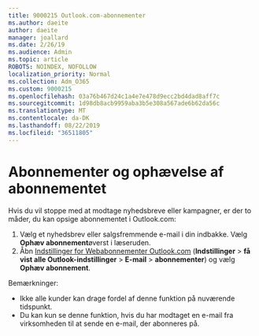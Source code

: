 ```yaml
---
title: 9000215 Outlook.com-abonnementer
ms.author: daeite
author: daeite
manager: joallard
ms.date: 2/26/19
ms.audience: Admin
ms.topic: article
ROBOTS: NOINDEX, NOFOLLOW
localization_priority: Normal
ms.collection: Adm_O365
ms.custom: 9000215
ms.openlocfilehash: 03a76b467d24c1a4e7e478d9ecc2bd4dad8aff7c
ms.sourcegitcommit: 1d98db8acb9959aba3b5e308a567ade6b62da56c
ms.translationtype: MT
ms.contentlocale: da-DK
ms.lasthandoff: 08/22/2019
ms.locfileid: "36511805"
---
```

# <a name="subscriptions-and-unsubscribing"></a>Abonnementer og ophævelse af abonnementet

Hvis du vil stoppe med at modtage nyhedsbreve eller kampagner, er der to måder, du kan opsige abonnementet i Outlook.com:

1. Vælg et nyhedsbrev eller salgsfremmende e-mail i din indbakke. Vælg **Ophæv abonnement**øverst i læseruden.
2. Åbn [Indstillinger for Webabonnementer Outlook.com](https://outlook.live.com/mail/options/mail/brandsSubscriptions) (**Indstillinger** > **få vist alle Outlook-indstillinger** > **E-mail** > **abonnementer**) og vælg **Ophæv abonnement**.

Bemærkninger:

- Ikke alle kunder kan drage fordel af denne funktion på nuværende tidspunkt.
- Du kan kun se denne funktion, hvis du har modtaget en e-mail fra virksomheden til at sende en e-mail, der abonneres på.